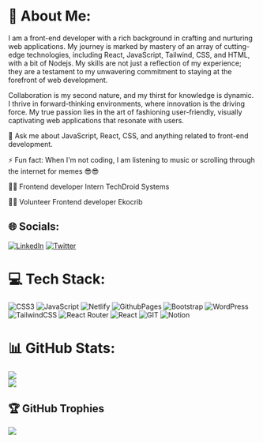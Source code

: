# 💫 About Me:
I am a front-end developer with a rich background in crafting and nurturing web applications. My journey is marked by mastery of an array of cutting-edge technologies, including React, JavaScript, Tailwind, CSS, and HTML, with a bit of Nodejs. My skills are not just a reflection of my experience; they are a testament to my unwavering commitment to staying at the forefront of web development.

Collaboration is my second nature, and my thirst for knowledge is dynamic. I thrive in forward-thinking environments, where innovation is the driving force. My true passion lies in the art of fashioning user-friendly, visually captivating web applications that resonate with users.

💬 Ask me about JavaScript, React, CSS, and anything related to front-end development.

⚡ Fun fact: When I'm not coding, I am listening to music or scrolling through the internet for memes 😎😎

👨‍💻 Frontend developer Intern TechDroid Systems

👨‍💻 Volunteer Frontend developer Ekocrib


## 🌐 Socials:
[![LinkedIn](https://img.shields.io/badge/LinkedIn-%230077B5.svg?logo=linkedin&logoColor=white)](https://www.linkedin.com/in/akinuliolaakinbobola/) [![Twitter](https://img.shields.io/badge/Twitter-%231DA1F2.svg?logo=Twitter&logoColor=white)](https://twitter.com/phemmyblaz)

# 💻 Tech Stack:
![CSS3](https://img.shields.io/badge/css3-%231572B6.svg?style=flat&logo=css3&logoColor=white) ![JavaScript](https://img.shields.io/badge/javascript-%23323330.svg?style=flat&logo=javascript&logoColor=%23F7DF1E) ![Netlify](https://img.shields.io/badge/netlify-%23000000.svg?style=flat&logo=netlify&logoColor=#00C7B7) ![GithubPages](https://img.shields.io/badge/github%20pages-121013?style=flat&logo=github&logoColor=white) ![Bootstrap](https://img.shields.io/badge/bootstrap-%238511FA.svg?style=flat&logo=bootstrap&logoColor=white) ![WordPress](https://img.shields.io/badge/WordPress-%23117AC9.svg?style=flat&logo=WordPress&logoColor=white) ![TailwindCSS](https://img.shields.io/badge/tailwindcss-%2338B2AC.svg?style=flat&logo=tailwind-css&logoColor=white) ![React Router](https://img.shields.io/badge/React_Router-CA4245?style=flat&logo=react-router&logoColor=white) ![React](https://img.shields.io/badge/react-%2320232a.svg?style=flat&logo=react&logoColor=%2361DAFB) ![GIT](https://img.shields.io/badge/Git-fc6d26?style=flat&logo=git&logoColor=white) ![Notion](https://img.shields.io/badge/Notion-%23000000.svg?style=flat&logo=notion&logoColor=white)
# 📊 GitHub Stats:
![](https://github-readme-stats.vercel.app/api?username=phemmyblaze&theme=radical&hide_border=false&include_all_commits=true&count_private=false)<br/>
![](https://github-readme-streak-stats.herokuapp.com/?user=phemmyblaze&theme=radical&hide_border=false)<br/>


## 🏆 GitHub Trophies
![](https://github-profile-trophy.vercel.app/?username=phemmyblaze&theme=radical&no-frame=false&no-bg=true&margin-w=4)

<!--[![](https://visitcount.itsvg.in/api?id=phemmyblaze&icon=5&color=11)](https://visitcount.itsvg.in)-->



    
    
<div>
<!--   <a href="/" align="left">
    <img src="https://github-readme-stats.vercel.app/api/top-langs/?username=phemmyblaze&text_color=586069&layout=compact&hide_border=true&bg_color=fff&title_color=0366d6&count_private=true&include_all_commits=true" />
  </a>  -->
<!-- 	![trophy](https://github-profile-trophy.vercel.app/?username=phemmyblaze) -->
</div>	

<div>
<!--   <a href="/" align="right">
    <img src="https://github-readme-stats.vercel.app/api?username=phemmyblaze&count_private=true&show_icons=true&icon_color=222&title_color=0366d6&text_color=586069&bg_color=fff&hide=issues&hide_border=true&include_all_commits=true" />
  </a> -->
</div>




